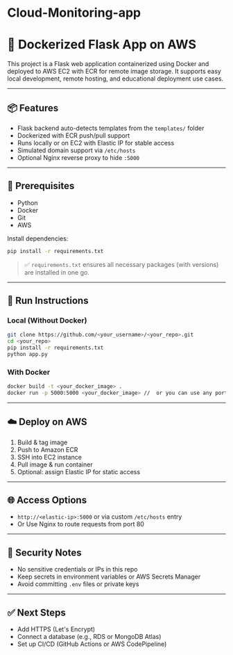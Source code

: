 # Cloud-Monitoring-app

# 🐳 Dockerized Flask App on AWS

This project is a Flask web application containerized using Docker and deployed to AWS EC2 with ECR for remote image storage. It supports easy local development, remote hosting, and educational deployment use cases.

---

## 📦 Features

- Flask backend auto-detects templates from the `templates/` folder
- Dockerized with ECR push/pull support
- Runs locally or on EC2 with Elastic IP for stable access
- Simulated domain support via `/etc/hosts`
- Optional Nginx reverse proxy to hide `:5000`

---

## 🧰 Prerequisites

- Python
- Docker
- Git
- AWS

Install dependencies:
```bash
pip install -r requirements.txt
```

> ✅ `requirements.txt` ensures all necessary packages (with versions) are installed in one go.

---

## 🚀 Run Instructions

### Local (Without Docker)

```bash
git clone https://github.com/<your_username>/<your_repo>.git
cd <your_repo>
pip install -r requirements.txt
python app.py
```

### With Docker

```bash
docker build -t <your_docker_image> .
docker run -p 5000:5000 <your_docker_image> //  or you can use any port .!!
```

---

## ☁️ Deploy on AWS

1. Build & tag image
2. Push to Amazon ECR
3. SSH into EC2 instance
4. Pull image & run container
5. Optional: assign Elastic IP for static access

---

## 🌐 Access Options

- `http://<elastic-ip>:5000` or via custom `/etc/hosts` entry
-  Or Use Nginx to route requests from port 80

---

## 🔐 Security Notes

- No sensitive credentials or IPs in this repo
- Keep secrets in environment variables or AWS Secrets Manager
- Avoid committing `.env` files or private keys

---

## ✅ Next Steps

- Add HTTPS (Let's Encrypt)
- Connect a database (e.g., RDS or MongoDB Atlas)
- Set up CI/CD (GitHub Actions or AWS CodePipeline)
